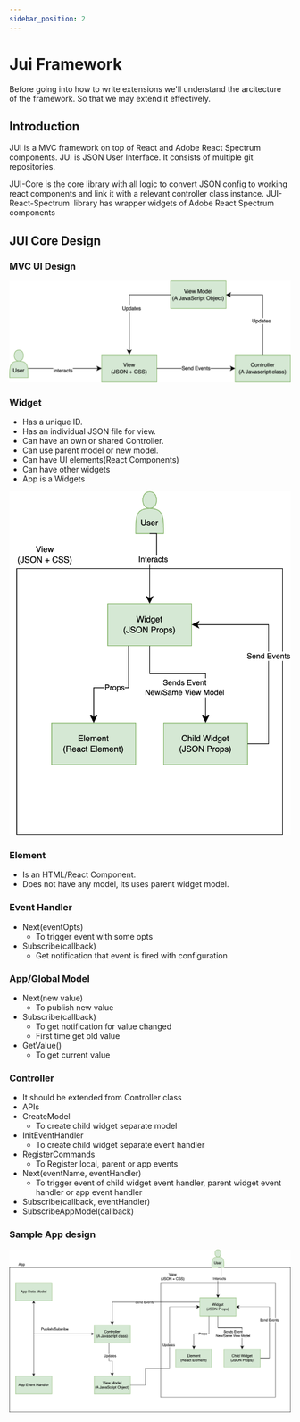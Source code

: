 ```yaml
---
sidebar_position: 2
---
```


# Jui Framework

Before going into how to write extensions we'll understand the arcitecture of the framework.
So that we may extend it effectively.


## Introduction

JUI is a MVC framework on top of React and Adobe React Spectrum components. JUI is JSON User Interface. It consists of multiple git repositories.

JUI-Core is the core library with all logic to convert JSON config to working react components and link it with a relevant controller class instance.
JUI-React-Spectrum  library has wrapper widgets of Adobe React Spectrum components
## JUI Core Design
### MVC UI Design
![Alt text](../static/img/jui-mvc-flow.png)
### Widget
  - Has a unique ID.
  - Has an individual JSON file for view.
  - Can have an own or shared Controller.
  - Can use parent model or new model.
  - Can have UI elements(React Components)
  - Can have other widgets
  - App is a Widgets

![Alt text](../static/img/jui-widget.png)
### Element
  - Is an HTML/React Component.
  - Does not have any model, its uses parent widget model.
### Event Handler
  - Next(eventOpts)
    - To trigger event with some opts
  - Subscribe(callback)
    - Get notification that event is fired with configuration
### App/Global Model
  - Next(new value)
    - To publish new value
  - Subscribe(callback)
    - To get notification for value changed
    - First time get old value
  - GetValue()
    - To get current value
### Controller
  - It should be extended from Controller class
  - APIs
  - CreateModel
    - To create child widget separate model
  - InitEventHandler
    - To create child widget separate event handler
  - RegisterCommands
    - To Register local, parent or app events
  - Next(eventName, eventHandler)
    - To trigger event of child widget event handler, parent widget event handler or app event handler
  - Subscribe(callback, eventHandler)
  - SubscribeAppModel(callback)
### Sample App design
![Alt text](../static/img/jui-sample-app.png)